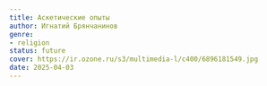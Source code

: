```yaml
---
title: Аскетические опыты
author: Игнатий Брянчанинов
genre:
- religion
status: future
cover: https://ir.ozone.ru/s3/multimedia-l/c400/6896181549.jpg
date: 2025-04-03
---
```


